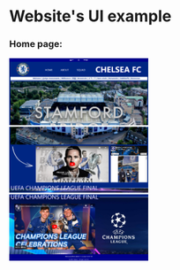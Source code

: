 # Website's UI example
<h3>Home page:</h3>
<img src="./Pics/UI ex/home1.png" width=50%>
<img src="./Pics/UI ex/home2.png" width=50%>
<img src="./Pics/UI ex/home3.png" width=50%> 

